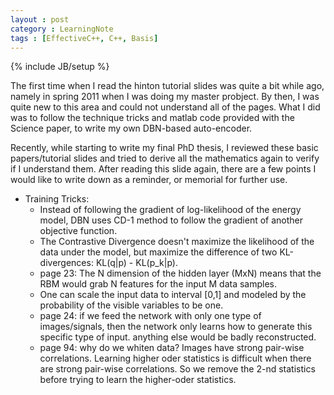 ```yaml
---
layout : post
category : LearningNote
tags : [EffectiveC++, C++, Basis]
---
```

{% include JB/setup %}

The first time when I read the hinton tutorial slides was quite a bit while ago, namely in spring 2011 when I was doing my master probject. By then, I was quite new to this area and could not understand all of the pages. What I did was to follow the technique tricks and matlab code provided with the Science paper, to write my own DBN-based auto-encoder.

Recently, while starting to write my final PhD thesis, I reviewed these basic papers/tutorial slides and tried to derive all the mathematics again to verify if I understand them. After reading this slide again, there are a few points I would like to write down as a reminder, or memorial for further use.

- Training Tricks:
	+ Instead of following the gradient of log-likelihood of the energy model, DBN uses CD-1 method to follow the gradient of another objective function.
    + The Contrastive Divergence doesn't maximize the likelihood of the data under the model, but maximize the difference of two KL-divergences: KL(q|p) - KL(p_k|p).
    + page 23: The N dimension of the hidden layer (MxN) means that the RBM would grab N features for the input M data samples.
    + One can scale the input data to interval [0,1] and modeled by the probability of the visible variables to be one.
    + page 24: if we feed the network with only one type of images/signals, then the network only learns how to generate this specific type of input. anything else would be badly reconstructed.
    + page 94: why do we whiten data? Images have strong pair-wise correlations. Learning higher oder statistics is difficult when there are strong pair-wise correlations. So we remove the 2-nd statistics before trying to learn the higher-oder statistics.